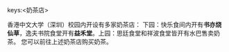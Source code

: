 keys:<奶茶店>


香港中文大学（深圳）校园内开设有多家奶茶店：
下园：快乐食间内开有**书亦烧仙草**，逸夫书院食堂开有**益禾堂**。上园：思廷食堂和祥波食堂皆开有水巴售卖奶茶。
您可以前往上述奶茶店购买奶茶。